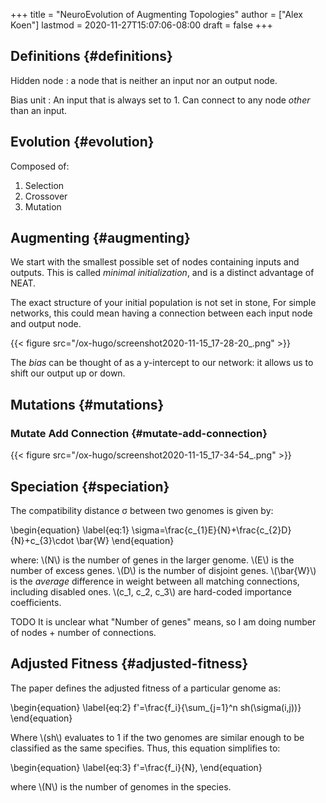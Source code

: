 +++
title = "NeuroEvolution of Augmenting Topologies"
author = ["Alex Koen"]
lastmod = 2020-11-27T15:07:06-08:00
draft = false
+++

## Definitions {#definitions}

Hidden node
: a node that is neither an input nor an output node.

Bias unit
: An input that is always set to 1. Can connect to any node _other_ than an input.


## Evolution {#evolution}

Composed of:

1.  Selection
2.  Crossover
3.  Mutation


## Augmenting {#augmenting}

We start with the smallest possible set of nodes containing inputs and outputs. This is called _minimal initialization_, and is a distinct advantage of NEAT.

The exact structure of your initial population is not set in stone, For simple networks, this could mean having a connection between each input node and output node.

{{< figure src="/ox-hugo/screenshot2020-11-15_17-28-20_.png" >}}

The _bias_ can be thought of as a y-intercept to our network: it allows us to shift our output up or down.


## Mutations {#mutations}


### Mutate Add Connection {#mutate-add-connection}

{{< figure src="/ox-hugo/screenshot2020-11-15_17-34-54_.png" >}}


## Speciation {#speciation}

The compatibility distance &sigma; between two genomes is given by:

\begin{equation}
\label{eq:1}
\sigma=\frac{c\_{1}E}{N}+\frac{c\_{2}D}{N}+c\_{3}\cdot \bar{W}
\end{equation}

where:
\\(N\\) is the number of genes in the larger genome.
\\(E\\) is the number of excess genes.
\\(D\\) is the number of disjoint genes.
\\(\bar{W}\\) is the _average_ difference in weight between all matching connections, including disabled ones.
\\(c\_1, c\_2, c\_3\\) are hard-coded importance coefficients.

TODO It is unclear what "Number of genes" means, so I am doing number of nodes + number of connections.


## Adjusted Fitness {#adjusted-fitness}

The paper defines the adjusted fitness of a particular genome as:

\begin{equation}
\label{eq:2}
f'=\frac{f\_i}{\sum\_{j=1}^n sh(\sigma(i,j))}
\end{equation}

Where \\(sh\\) evaluates to 1 if the two genomes are similar enough to be classified as the same specifies. Thus, this equation simplifies to:

\begin{equation}
\label{eq:3}
f'=\frac{f\_i}{N},
\end{equation}

where \\(N\\) is the number of genomes in the species.
